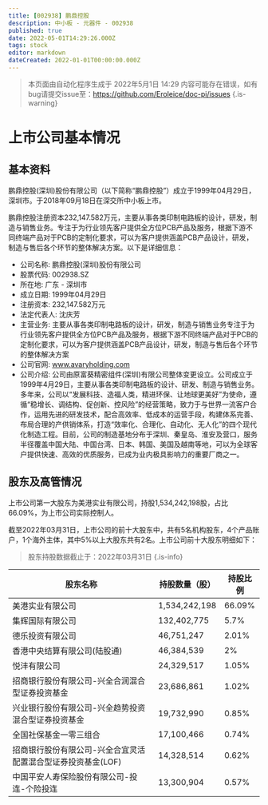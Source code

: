 ```yaml
---
title: [002938] 鹏鼎控股
description: 中小板 - 元器件 - 002938
published: true
date: 2022-05-01T14:29:26.000Z
tags: stock
editor: markdown
dateCreated: 2022-01-01T00:00:00.000Z
---
```


> 本页面由自动化程序生成于 2022年5月1日 14:29
> 内容可能存在错误，如有bug请提交issue至：https://github.com/Eroleice/doc-pi/issues
{.is-warning}

# 上市公司基本情况

## 基本资料

鹏鼎控股(深圳)股份有限公司（以下简称“鹏鼎控股”）成立于1999年04月29日，深圳市。于2018年09月18日在深交所中小板上市。

鹏鼎控股注册资本232,147.582万元，主要从事各类印制电路板的设计，研发，制造与销售业务。专注于为行业领先客户提供全方位PCB产品及服务，根据下游不同终端产品对于PCB的定制化要求，可以为客户提供涵盖PCB产品设计，研发，制造与售后各个环节的整体解决方案。以下是详细信息：

- 公司名称: 鹏鼎控股(深圳)股份有限公司
- 股票代码: 002938.SZ
- 所在地: 广东 - 深圳市
- 成立日期: 1999年04月29日
- 注册资本: 232,147.582万元
- 法定代表人: 沈庆芳
- 主营业务: 主要从事各类印制电路板的设计，研发，制造与销售业务专注于为行业领先客户提供全方位PCB产品及服务，根据下游不同终端产品对于PCB的定制化要求，可以为客户提供涵盖PCB产品设计，研发，制造与售后各个环节的整体解决方案
- 公司官网: www.avaryholding.com
- 公司介绍: 公司由原富葵精密组件(深圳)有限公司整体变更设立。公司成立于1999年4月29日，主要从事各类印制电路板的设计、研发、制造与销售业务。多年来，公司以“发展科技、造福人类，精进环保、让地球更美好”为使命，遵循“稳增长、调结构、促创新、控风险”的经营策略，致力于与世界一流客户合作，运用先进的研发技术，配合高效率、低成本的运营手段，构建体系完善、布局合理的产供销体系，打造“效率化、合理化、自动化、无人化”的四个现代化制造工程。目前，公司的制造基地分布于深圳、秦皇岛、淮安及营口，服务半径覆盖中国大陆、中国台湾、日本、韩国、美国及越南等地，可以为全球客户提供快速、高效的优质服务，已成为业内极具影响力的重要厂商之一。


## 股东及高管情况

上市公司第一大股东为美港实业有限公司，持股1,534,242,198股，占比66.09%，为上市公司实际控制人。

截至2022年03月31日，上市公司的前十大股东中，共有5名机构股东，4个产品账户，1个海外主体，其中5%以上大股东共有2名。上市公司前十大股东明细如下：

> 股东持股数据截止于：2022年03月31日
{.is-info}

| 股东名称 | 持股数量（股） | 持股比例 |
| --- | --- | --- |
| 美港实业有限公司 | 1,534,242,198 | 66.09% |
| 集辉国际有限公司 | 132,402,775 | 5.7% |
| 德乐投资有限公司 | 46,751,247 | 2.01% |
| 香港中央结算有限公司(陆股通) | 46,384,539 | 2% |
| 悦沣有限公司 | 24,329,517 | 1.05% |
| 招商银行股份有限公司-兴全合润混合型证券投资基金 | 23,686,861 | 1.02% |
| 兴业银行股份有限公司-兴全趋势投资混合型证券投资基金 | 19,732,990 | 0.85% |
| 全国社保基金一零三组合 | 17,100,466 | 0.74% |
| 招商银行股份有限公司-兴全合宜灵活配置混合型证券投资基金(LOF) | 14,328,514 | 0.62% |
| 中国平安人寿保险股份有限公司-投连-个险投连 | 13,300,904 | 0.57% |




